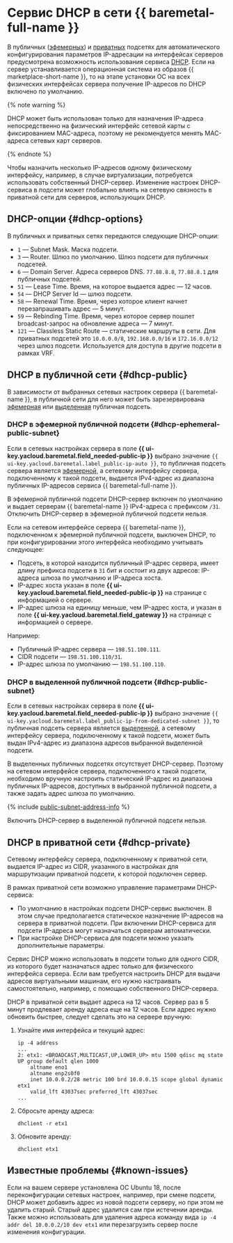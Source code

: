 # Сервис DHCP в сети {{ baremetal-full-name }}

В публичных ([эфемерных](./network.md#ephemeral-public-subnet)) и [приватных](./network.md#private-subnet) подсетях для автоматического конфигурирования параметров IP-адресации на интерфейсах серверов предусмотрена возможность использования сервиса [DHCP](https://ru.wikipedia.org/wiki/DHCP). Если на сервер устанавливается операционная система из образов {{ marketplace-short-name }}, то на этапе установки ОС на всех физических интерфейсах сервера получение IP-адресов по DHCP включено по умолчанию.

{% note warning %}

DHCP может быть использован только для назначения IP-адреса непосредственно на физический интерфейс сетевой карты с фиксированием MAC-адреса, поэтому не рекомендуется менять MAC-адреса сетевых карт серверов. 

{% endnote %}

Чтобы назначить несколько IP-адресов одному физическому интерфейсу, например, в случае виртуализации, потребуется использовать собственный DHCP-сервер. Изменение настроек DHCP-сервиса в подсети может глобально влиять на сетевую связность в приватной сети для серверов, использующих DHCP.

## DHCP-опции {#dhcp-options}

В публичных и приватных сетях передаются следующие DHCP-опции:

* `1` — Subnet Mask. Маска подсети.
* `3` — Router. Шлюз по умолчанию. Шлюз подсети для публичных подсетей.
* `6` — Domain Server. Адреса серверов DNS. `77.88.8.8`, `77.88.8.1` для публичных подсетей.
* `51` — Lease Time. Время, на которое выдается адрес — 12 часов.
* `54` — DHCP Server Id — шлюз подсети.
* `58` — Renewal Time. Время, через которое клиент начнет перезапрашивать адрес — 5 минут.
* `59` — Rebinding Time. Время, через которое сервер пошлет broadcast-запрос на обновление адреса — 7 минут.
* `121` — Classless Static Route — статические маршруты в сети. Для приватных подсетей это `10.0.0.0/8`, `192.168.0.0/16` и `172.16.0.0/12` через шлюз подсети. Используется для доступа в другие подсети в рамках VRF.

## DHCP в публичной сети {#dhcp-public}

В зависимости от выбранных сетевых настроек сервера {{ baremetal-name }}, в публичной сети для него может быть зарезервирована [эфемерная](#dhcp-ephemeral-public-subnet) или [выделенная](#dhcp-public-subnet) публичная подсеть.

### DHCP в эфемерной публичной подсети {#dhcp-ephemeral-public-subnet}

Если в сетевых настройках сервера в поле **{{ ui-key.yacloud.baremetal.field_needed-public-ip }}** выбрано значение `{{ ui-key.yacloud.baremetal.label_public-ip-auto }}`, то публичная подсеть сервера является [эфемерной](./network.md#ephemeral-public-subnet), а сетевому интерфейсу сервера, подключенному к такой подсети, выдается IPv4-адрес из диапазона публичных IP-адресов сервиса {{ baremetal-full-name }}.

В эфемерной публичной подсети DHCP-сервер включен по умолчанию и выдает серверам {{ baremetal-name }} IPv4-адреса с префиксом `/31`. Отключить DHCP-сервер в эфемерной публичной подсети нельзя.

Если на сетевом интерфейсе сервера {{ baremetal-name }}, подключенном к эфемерной публичной подсети, выключен DHCP, то при конфигурировании этого интерфейса необходимо учитывать следующее:

* Подсеть, в которой находится публичный IP-адрес сервера, имеет длину префикса подсети в `31` бит и состоит из двух адресов: IP-адреса шлюза по умолчанию и IP-адреса хоста.
* IP-адрес хоста указан в поле **{{ ui-key.yacloud.baremetal.field_needed-public-ip }}** на странице с информацией о сервере.
* IP-адрес шлюза на единицу меньше, чем IP-адрес хоста, и указан в поле **{{ ui-key.yacloud.baremetal.field_gateway }}** на странице с информацией о сервере.

Например:

* Публичный IP-адрес сервера — `198.51.100.111`.
* CIDR подсети — `198.51.100.110/31`.
* IP-адрес шлюза по умолчанию — `198.51.100.110`.

### DHCP в выделенной публичной подсети {#dhcp-public-subnet}

Если в сетевых настройках сервера в поле **{{ ui-key.yacloud.baremetal.field_needed-public-ip }}** выбрано значение `{{ ui-key.yacloud.baremetal.label_public-ip-from-dedicated-subnet }}`, то публичная подсеть сервера является [выделенной](./network.md#public-subnet), а сетевому интерфейсу сервера, подключенному к такой подсети, может быть выдан IPv4-адрес из диапазона адресов выбранной выделенной подсети.

В выделенных публичных подсетях отсутствует DHCP-сервер. Поэтому на сетевом интерфейсе сервера, подключенного к такой подсети, необходимо вручную настроить статический IP-адрес из диапазона публичных IP-адресов, доступных в выбранной публичной подсети, а также задать адрес шлюза по умолчанию. 

{% include [public-subnet-address-info](../../_includes/baremetal/public-subnet-address-info.md) %}

Включить DHCP-сервер в выделенной публичной подсети нельзя.

## DHCP в приватной сети {#dhcp-private}

Сетевому интерфейсу сервера, подключенному к приватной сети, выдается IP-адрес из CIDR, указанного в настройках для маршрутизации приватной подсети, к которой подключен сервер.

В рамках приватной сети возможно управление параметрами DHCP-сервиса:

* По умолчанию в настройках подсети DHCP-сервис выключен. В этом случае предполагается статическое назначение IP-адресов на сервера в приватной подсети. При включении DHCP-сервиса для подсети IP-адреса могут назначаться серверам автоматически. 
* При настройке DHCP-сервиса для подсети можно указать дополнительные параметры.

Сервис DHCP можно использовать в подсети только для одного CIDR, из которого будет назначаться адрес только для физического интерфейса сервера. Если вам требуется настроить DHCP для выдачи адресов виртуальными машинам, его нужно настраивать самостоятельно, например, с помощью собственного DHCP-сервера.

DHCP в приватной сети выдает адреса на 12 часов. Сервер раз в 5 минут продлевает аренду адреса еще на 12 часов. Если адрес нужно обновить быстрее, следует сделать это на сервере вручную:

1. Узнайте имя интерфейса и текущий адрес:

    ```
    ip -4 address
    ...
    2: etx1: <BROADCAST,MULTICAST,UP,LOWER_UP> mtu 1500 qdisc mq state UP group default qlen 1000
        altname eno1
        altname enp2s0f0
        inet 10.0.0.2/28 metric 100 brd 10.0.0.15 scope global dynamic etx1
        valid_lft 43037sec preferred_lft 43037sec
    ...
    ```

1. Сбросьте аренду адреса:

    ```
    dhclient -r etx1
    ```

1. Обновите аренду:

    ```
    dhclient etx1
    ```

## Известные проблемы {#known-issues}

Если на вашем сервере установлена ОС Ubuntu 18, после переконфигурации сетевых настроек, например, при смене подсети, DHCP может добавить адрес из новой подсети серверу, но при этом не удалить старый.  Старый адрес удалится сам при истечении аренды. Также можно использовать для удаления адреса команду вида `ip -4 addr del 10.0.0.2/10 dev etx1` или перезагрузить сервер после изменения конфигурации. 
